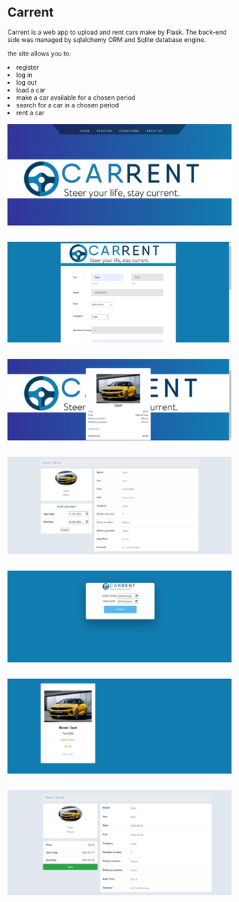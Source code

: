 # Carrent

Carrent is a web app to upload and rent cars make by Flask.
The back-end side was managed by sqlalchemy ORM and Sqlite database engine.

the site allows you to:
<li>register
<li>log in
<li>log out
<li>load a car 
<li>make a car available for a chosen period
<li>search for a car in a chosen period
<li>rent a car

 <br>
  <br>
  <img src="https://github.com/Xorion99/Carrent/blob/main/appearance/demo1.PNG">
 <br>
 <br>
 <br>
  <img src="https://github.com/Xorion99/Carrent/blob/main/appearance/demo2.PNG">
 <br>
 <br>
 <br>
   <img src="https://github.com/Xorion99/Carrent/blob/main/appearance/demo3.PNG">
 <br>
 <br>
 <br>
   <img src="https://github.com/Xorion99/Carrent/blob/main/appearance/demo4.PNG">
 <br>
 <br>
 <br>
   <img src="https://github.com/Xorion99/Carrent/blob/main/appearance/demo5.PNG">
 <br>
 <br>
 <br>
   <img src="https://github.com/Xorion99/Carrent/blob/main/appearance/demo6.PNG">
 <br>
 <br>
 <br>
 <img src="https://github.com/Xorion99/Carrent/blob/main/appearance/demo7.PNG">
